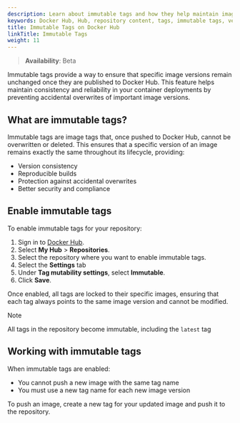 ```yaml
---
description: Learn about immutable tags and how they help maintain image version consistency on Docker Hub.
keywords: Docker Hub, Hub, repository content, tags, immutable tags, version control
title: Immutable Tags on Docker Hub
linkTitle: Immutable Tags
weight: 11
---
```

> **Availability**: Beta

Immutable tags provide a way to ensure that specific image versions remain unchanged once they are published to Docker Hub. This feature helps maintain consistency and reliability in your container deployments by preventing accidental overwrites of important image versions.

## What are immutable tags?

Immutable tags are image tags that, once pushed to Docker Hub, cannot be overwritten or deleted. This ensures that a specific version of an image remains exactly the same throughout its lifecycle, providing:

- Version consistency
- Reproducible builds
- Protection against accidental overwrites
- Better security and compliance

## Enable immutable tags

To enable immutable tags for your repository:

1. Sign in to [Docker Hub](https://hub.docker.com).
2. Select **My Hub** > **Repositories**.
3. Select the repository where you want to enable immutable tags.
4. Select the **Settings** tab
5. Under **Tag mutability settings**, select **Immutable**.
6. Click **Save**.

Once enabled, all tags are locked to their specific images, ensuring that each tag always points to the same image version and cannot be modified.

 > [!NOTE]
   >
   > All tags in the repository become immutable, including the `latest` tag

## Working with immutable tags

When immutable tags are enabled:

- You cannot push a new image with the same tag name
- You must use a new tag name for each new image version

To push an image, create a new tag for your updated image and push it to the repository.





